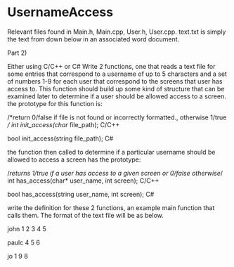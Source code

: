 # UsernameAccess

Relevant files found in Main.h, Main.cpp, User.h, User.cpp. text.txt is simply the text from down below in an associated word document.

Part 2)


Either using C/C++ or C# Write 2   functions, one that reads a text file for some entries that correspond to a username of up to 5 characters and a set of numbers 1-9 for each user that correspond to the screens that user has access to. This function should build up some kind of structure that can be examined later to determine if a user should be allowed access to a screen.
the prototype for this function is:

/*return 0/false if file is not found or incorrectly formatted., otherwise 1/true */
int init_access(char* file_path); C/C++

bool init_access(string file_path); C#

the function then called to determine if a particular username should be allowed to access a screen has the prototype:

/*returns 1/true if a user has access to a given screen or 0/false otherwise*/
int has_access(char* user_name, int screen); C/C++

bool has_access(string user_name, int screen); C#


write the definition for these 2 functions, an example main function that calls them. 
The format of the text file will be as below.

john 1 2 3 4 5

paulc 4 5 6

jo 1 9 8

